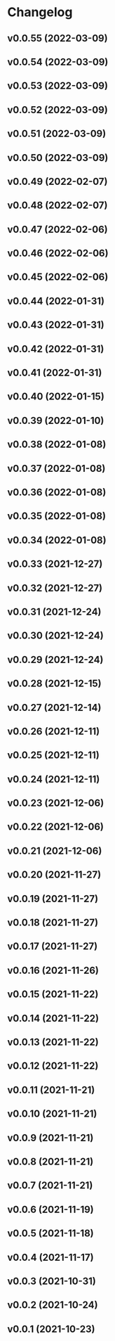 # Changelog

<!--next-version-placeholder-->

## v0.0.55 (2022-03-09)


## v0.0.54 (2022-03-09)


## v0.0.53 (2022-03-09)


## v0.0.52 (2022-03-09)


## v0.0.51 (2022-03-09)


## v0.0.50 (2022-03-09)


## v0.0.49 (2022-02-07)


## v0.0.48 (2022-02-07)


## v0.0.47 (2022-02-06)


## v0.0.46 (2022-02-06)


## v0.0.45 (2022-02-06)


## v0.0.44 (2022-01-31)


## v0.0.43 (2022-01-31)


## v0.0.42 (2022-01-31)


## v0.0.41 (2022-01-31)


## v0.0.40 (2022-01-15)


## v0.0.39 (2022-01-10)


## v0.0.38 (2022-01-08)


## v0.0.37 (2022-01-08)


## v0.0.36 (2022-01-08)


## v0.0.35 (2022-01-08)


## v0.0.34 (2022-01-08)


## v0.0.33 (2021-12-27)


## v0.0.32 (2021-12-27)


## v0.0.31 (2021-12-24)


## v0.0.30 (2021-12-24)


## v0.0.29 (2021-12-24)


## v0.0.28 (2021-12-15)


## v0.0.27 (2021-12-14)


## v0.0.26 (2021-12-11)


## v0.0.25 (2021-12-11)


## v0.0.24 (2021-12-11)


## v0.0.23 (2021-12-06)


## v0.0.22 (2021-12-06)


## v0.0.21 (2021-12-06)


## v0.0.20 (2021-11-27)


## v0.0.19 (2021-11-27)


## v0.0.18 (2021-11-27)


## v0.0.17 (2021-11-27)


## v0.0.16 (2021-11-26)


## v0.0.15 (2021-11-22)


## v0.0.14 (2021-11-22)


## v0.0.13 (2021-11-22)


## v0.0.12 (2021-11-22)


## v0.0.11 (2021-11-21)


## v0.0.10 (2021-11-21)


## v0.0.9 (2021-11-21)


## v0.0.8 (2021-11-21)


## v0.0.7 (2021-11-21)


## v0.0.6 (2021-11-19)


## v0.0.5 (2021-11-18)


## v0.0.4 (2021-11-17)


## v0.0.3 (2021-10-31)


## v0.0.2 (2021-10-24)


## v0.0.1 (2021-10-23)

